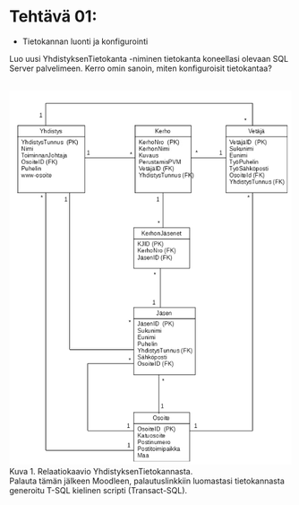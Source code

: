 # Tehtävä 01:

- Tietokannan luonti ja konfigurointi

Luo uusi YhdistyksenTietokanta -niminen tietokanta koneellasi olevaan SQL Server palvelimeen. Kerro omin sanoin, miten konfiguroisit tietokantaa?<br><br>

![](YhdistyksenTietokantaKaavio.jpg)<br>
Kuva 1. Relaatiokaavio YhdistyksenTietokannasta.
<br>
Palauta tämän jälkeen Moodleen, palautuslinkkiin luomastasi tietokannasta generoitu T-SQL kielinen scripti (Transact-SQL).
